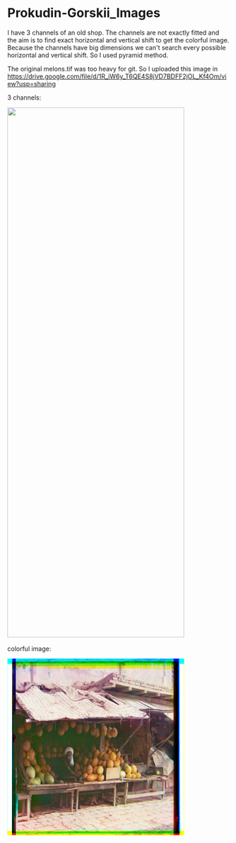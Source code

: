 # **Prokudin-Gorskii_Images**

I have 3 channels of an old shop. The channels are not exactly fitted and the aim is to find exact horizontal and vertical shift to get the colorful image. Because the channels have big dimensions we can't search every possible horizontal and vertical shift. So I used pyramid method.

The original melons.tif was too heavy for git. 
So I uploaded this image in https://drive.google.com/file/d/1R_iW6y_T6QE4S8jVD7BDFF2jOL_Kf4Om/view?usp=sharing

3 channels:

<img src="melons.jpg" width="400" height="1200">

colorful image:

<img src="Prokudin-Gorskii_Image.jpg" width="400" height="400">
